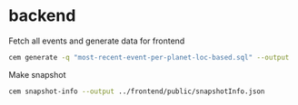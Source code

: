 # backend

Fetch all events and generate data for frontend

```bash
cem generate -q "most-recent-event-per-planet-loc-based.sql" --output ../frontend/public/eventsLocationBased.json
```

Make snapshot

```bash
cem snapshot-info --output ../frontend/public/snapshotInfo.json
```
